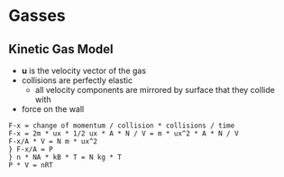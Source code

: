 # Gasses

## Kinetic Gas Model
+ **u** is the velocity vector of the gas
+ collisions are perfectly elastic
    + all velocity components are mirrored by surface that they collide with
+ force on the wall

```
F-x = change of momentum / collision * collisions / time
F-x = 2m * ux * 1/2 ux * A * N / V = m * ux^2 * A * N / V
F-x/A * V = N m * ux^2
} F-x/A = P
} n * NA * kB * T = N kg * T
P * V = nRT
